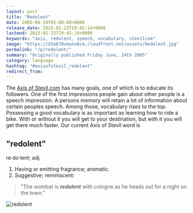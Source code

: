 ```yaml
---
layout: post
title: "Redolent"
date: 2005-06-24T05:00:00+0000
release_date: 2015-02-23T19:45:14+0000
lastmod: 2015-02-23T19:45:14+0000
keywords: "axis, redolent, speech, vocabulary, stevilcom"
image: "https://d3e878vmunx8cm.cloudfront.net/assets/Redolent.jpg"
permalink: "/p/redolent/"
summary: "Originally published Friday June, 24th 2005"
category: language
hashtag: "#axisofstevil_redolent"
redirect_from:
---
```


[id_1]: https://d3e878vmunx8cm.cloudfront.net/assets/Redolent.jpg "redolent"
The [Axis of Stevil.com](/ "Axis of Stevil.com") has many goals, one of which is to educate its followers. One of the first impressions people gain about other people is a speech impression. A persons memory will retain a lot of information about certain peoples speech. Among those, vocabulary rises to the top. Possessing a good vocabulary is as important as learning how to ride a bike. With or without it you will get to your destination, but with it you will get there much faster. Our current Axis of Stevil word is

## "redolent" ##

re·do·lent; adj.

1. Having or emitting fragrance; aromatic.
2. Suggestive; reminiscent:
 
> "The wombat is ***redolent*** with cologne as he heads out for a night on the town."

![redolent][id_1]
